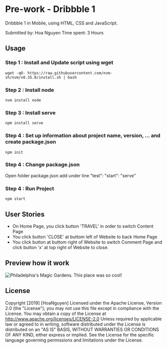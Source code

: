 # Pre-work - Dribbble 1
Dribbble 1 in Mobile, using HTML, CSS and JavaScript.

Submitted by: Hoa Nguyen
Time spent: 3 Hours

## Usage
### Step 1 : Install and Update script using wget
`wget -qO- https://raw.githubusercontent.com/nvm-sh/nvm/v0.35.0/install.sh | bash`


### Step 2 : Install node
`nvm install node`


### Step 3 : Install serve
`npm install serve`

### Step 4 : Set up information about project name, version, ... and create package.json
`npm init`

### Step 4 : Change package.json
Open folder package.json add under line "test":
"start": "serve"


### Step 4 : Run Project
`npm start` 


## User Stories

+ On Home Page, you click button 'TRAVEL' in order to switch Content Page
+ You click button 'CLOSE' at buttom left of Website to back Home Page
+ You click button at buttom right of Website to switch Comment Page and click button 'x' at top right of Website to close.

## Preview how it work
![Philadelphia's Magic Gardens. This place was so cool!](/Dribbble-1/images/header.jpeg)


## License

Copyright [2019] [HoaNguyen]
Licensed under the Apache License, Version 2.0 (the "License");
you may not use this file except in compliance with the License.
You may obtain a copy of the License at
   http://www.apache.org/licenses/LICENSE-2.0
Unless required by applicable law or agreed to in writing, software
distributed under the License is distributed on an "AS IS" BASIS,
WITHOUT WARRANTIES OR CONDITIONS OF ANY KIND, either express or implied.
See the License for the specific language governing permissions and
limitations under the License.